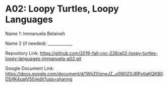 # A02: Loopy Turtles, Loopy Languages

Name 1: Immanuela Belaineh

Name 2 (if needed): ____________

Repository Link: https://github.com/2019-fall-csc-226/a02-loopy-turtles-loopy-languages-immanuela-a02.git

Google Document Link: https://docs.google.com/document/d/1WijZ0jzneJZ_u0I80Z0JRPotlaKQKB0DSjfK4uplV50/edit?usp=sharing
